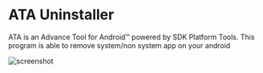 # ATA Uninstaller

 ATA is an Advance Tool for Android™ powered by SDK Platform Tools. This program is able to remove system/non system app on your android
 
![screenshot](https://i.postimg.cc/N0D5JWyc/ATAUninstallerpic.jpg)

